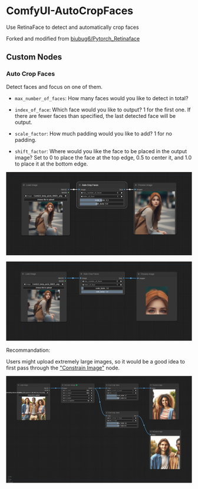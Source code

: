 # ComfyUI-AutoCropFaces
Use RetinaFace to detect and automatically crop faces

Forked and modified from [biubug6/Pytorch_Retinaface](https://github.com/biubug6/Pytorch_Retinaface)

## Custom Nodes

### Auto Crop Faces

Detect faces and focus on one of them.

* `max_number_of_faces`: How many faces would you like to detect in total?

* `index_of_face`: Which face would you like to output? 1 for the first one. If there are fewer faces than specified, the last detected face will be output.

* `scale_factor`: How much padding would you like to add? 1 for no padding.

* `shift_factor`: Where would you like the face to be placed in the output image? Set to 0 to place the face at the top edge, 0.5 to center it, and 1.0 to place it at the bottom edge.

![Simple Usage](images/workflow-AutoCropFaces-Simple.png)

![At Bottom Edge](images/workflow-AutoCropFaces-bottom.png)

Recommandation:

Users might upload extremely large images, so it would be a good idea to first pass through the ["Constrain Image"](https://github.com/pythongosssss/ComfyUI-Custom-Scripts#constrain-image) node.

![Pass Through Constrain Image first](images/workflow-AutoCropFaces-with-Constrain.png)
